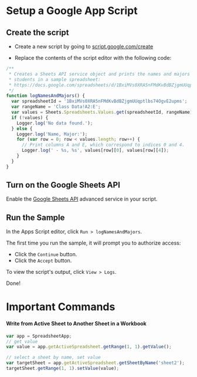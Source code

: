 # Setup a Google App Script

## Create the script

- Create a new script by going to [script.google.com/create](https://script.google.com/create)

- Replace the contents of the script editor with the following code:

```js
/**
 * Creates a Sheets API service object and prints the names and majors of
 * students in a sample spreadsheet:
 * https://docs.google.com/spreadsheets/d/1BxiMVs0XRA5nFMdKvBdBZjgmUUqptlbs74OgvE2upms/edit
 */
function logNamesAndMajors() {
  var spreadsheetId = '1BxiMVs0XRA5nFMdKvBdBZjgmUUqptlbs74OgvE2upms';
  var rangeName = 'Class Data!A2:E';
  var values = Sheets.Spreadsheets.Values.get(spreadsheetId, rangeName).values;
  if (!values) {
    Logger.log('No data found.');
  } else {
    Logger.log('Name, Major:');
    for (var row = 0; row < values.length; row++) {
      // Print columns A and E, which correspond to indices 0 and 4.
      Logger.log(' - %s, %s', values[row][0], values[row][4]);
    }
  }
}
```

## Turn on the Google Sheets API

Enable the [Google Sheets API](https://developers.google.com/apps-script/guides/services/advanced#enabling_advanced_services) advanced service in your script.

## Run the Sample

In the Apps Script editor, click `Run > logNamesAndMajors`.

The first time you run the sample, it will prompt you to authorize access:

- Click the `Continue` button.
- Click the `Accept` button.

To view the script's output, click `View > Logs`.

Done!


# Important Commands

#### Write from Active Sheet to Another Sheet in a Workbook

```js
var app = SpreadsheetApp;
// get value
var value = app.getActiveSpreadsheet.getRange(1, 1).getValue();

// select a sheet by name, set value
var targetSheet = app.getActiveSpreadsheet.getSheetByName('sheet2');
targetSheet.getRange(1, 1).setValue(value);
```